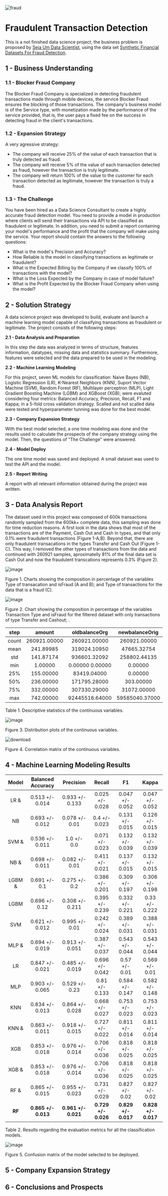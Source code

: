![fraud](https://user-images.githubusercontent.com/44379044/131612132-7b78ceaa-09f9-4eef-b86a-b3979fae2909.png)

# **Fraudulent Transaction Detection**

This is a not finished data science project, the business problem is proposed by [Seja Um Data Scientist](https://sejaumdatascientist.com/crie-uma-solucao-para-fraudes-em-transacoes-financeiras-usando-machine-learning/), using the data set [Synthetic Financial Datasets For Fraud Detection](https://www.kaggle.com/ealaxi/paysim1).

## **1 - Business Understanding**
### 1.1 - Blocker Fraud Company
The Blocker Fraud Company is specialized in detecting fraudulent transactions made through mobile devices, the service Blocker Fraud ensures the blocking of those transactions. The company's business model is of the Service type, with monetization made by the performance of the service provided, that is, the user pays a fixed fee on the success in detecting fraud in the client's transactions.

### 1.2 - Expansion Strategy
A very agressive strategy:
*   The company will receive 25% of the value of each transaction that is truly detected as fraud.
*   The company will receive 5% of the value of each transaction detected as fraud, however the transaction is truly legitimate.
*   The company will return 100% of the value to the customer for each transaction detected as legitimate, however the transaction is truly a fraud.

### 1.3 - The Challenge
You have been hired as a Data Science Consultant to create a highly accurate fraud detection model. You need to provide a model in production where clients will send their transactions via API to be classified as fraudulent or legitimate. In addition, you need to submit a report containing your model's performance and the profit that the company will make using the service. Your report should contain the answers to the following questions:
*   What is the model's Precision and Accuracy?
*   How Reliable is the model in classifying transactions as legitimate or fraudulent?
*   What is the Expected Billing by the Company if we classify 100% of transactions with the model?
*   What is the Loss Expected by the Company in case of model failure?
*   What is the Profit Expected by the Blocker Fraud Company when using the model?

## **2 - Solution Strategy**
A data science project was developed to build, evaluate and launch a machine learning model capable of classifying transactions as fraudulent or legitimate. The project consists of the following steps:

**2.1 - Data Analysis and Preparation**

In this step the data was analyzed in terms of structure, features information, datatypes, missing data and statistics summary. Furthermore, features were selected and the data prepared to be used in the modeling.

**2.2 - Machine Learning Modeling**

For this project, seven ML models for classification: Naive Bayes (NB), Logistic Regression (LR), K-Nearest Neighbors (KNN), Suport Vector Machine (SVM), Random Forest (RF), Multilayer perceptron (MLP), Light Gradient Boosting Machine (LGBM) and XGBoost (XGB); were evaluted considering four metrics: Balanced Accuracy, Precision, Recall, F1 and Kappa; in a 5-fold cross validation strategy. Scalled and not scalled data were tested and hyperparameter tunning was done for the best model.
  
**2.3 - Company Expansion Strategy**

With the best model selected, a one time modeling was done and the results used to calculate the prospects of the company strategy using the model. Then, the questions of "The Challenge" were answered.
  
**2.4 - Model Deploy**

The one time model was saved and deployed. A small dataset was used to test the API and the model.
  
**2.5 - Report Writing**

A report with all relevant information obtained during the project was written.
  
## **3 - Data Analysis Report**

The dataset used in this project was composed of 600k transactions randomly sampled from the 600kk+ complete data, this sampling was done for time reduction reasons. A first look in the data shows that most of the transactions are of the Payment, Cash Out and Cash In types, and that only 0.1% were fraudulent transactions (Figure 1-A,B). Beyond that, there are only fraudulent transacations in the types Transfer and Cash Out (Figure 1-C). This way, I removed the other types of transactions from the data and continued with 260921 samples, aproximatelly 81% of the final data set is Cash Out and now the fraudulent transcations represents 0.3% (Figure 2).

![image](https://user-images.githubusercontent.com/44379044/147887249-347b10c8-cbf1-4b46-949f-236926011b98.png)

Figure 1. Charts showing the composition in percentage of the variables Type of transacation and isFraud (A and B); and Type of transactions for the data that is a fraud (C).

![image](https://user-images.githubusercontent.com/44379044/147887255-102e0ef7-6ac1-486d-a9d0-3c247610541b.png)

Figure 2. Chart showing the composition in percentage of the variables Transaction Type and isFraud for the filtered dataset with only transactions of type Transfer and Cashout; .

|step |	amount |	oldbalanceOrg |	newbalanceOrig |	oldbalanceDest |	newbalanceDest |
|:---------:|:-----------------:|:-----------:|:-----------:|:-----------:|:--------------:|
|count	 |260921.00000 |	260921.00000 |	260921.00000 |	260921.00000	 |260921.00000 |	260921.00000 |
|mean |	241.89985	 |319024.10950 |	47665.32754 |	16160.67231	 |1702898.53733	 |2050760.75224 |
|std |	141.87174	 |936601.32092 |	258802.44135 |	157815.65767 |	4235081.31933 |	4723136.02123 |
|min |	1.00000 |	0.00000	0.00000 |	0.00000 |	0.00000 |	0.00000 |
|25%	 |155.00000 |	83419.04000 |	0.00000 |	0.00000 |	128900.08000 |	330098.49000 |
|50%	 |236.00000 |	171795.28000 |	303.00000 |	0.00000 |	556562.71000 | 829041.24000 |
|75% |	332.00000 |	307330.29000 |	31072.00000 |	0.00000	 |1745440.47000 |	2125512.53000 |
|max	 |742.00000 |	92445516.64000 |	59585040.37000 |	49585040.37000 |	300985927.86000 |	301140972.46000 |

Table 1. Descriptive statistics of the continuous variables.

![image](https://user-images.githubusercontent.com/44379044/147887256-5454a9fa-1b3b-4585-b467-7fccc6a78683.png)

Figure 3. Distribution plots of the continuous variables.


![download](https://user-images.githubusercontent.com/44379044/172036574-e6a88e00-2fdb-4a88-91ec-db6d578babe7.png)

Figure 4. Correlation matrix of  the continuous variables.

## **4 - Machine Learning Modeling Results**

| Model | Balanced Accuracy	| Precision	| Recall	| F1	| Kappa |
|:---------:|:-----------------:|:-----------:|:-----------:|:-----------:|:--------------:|
|LR & |	0.513 +/- 0.014 |	0.933 +/- 0.133 |	0.025 +/- 0.028 |	0.047 +/- 0.052 |	0.047 +/- 0.052 |
|NB	| 0.693 +/- 0.012 |	0.078 +/- 0.01 |	0.4 +/- 0.023 | 0.131 +/- 0.015 |	0.126 +/- 0.015 |
|SVM &	| 0.536 +/- 0.011	| 1.0 +/- 0.0	| 0.071 +/- 0.023 |	0.132 +/- 0.039	| 0.132 +/- 0.039 |
|NB & |	0.698 +/- 0.011 |	0.082 +/- 0.01 |	0.411 +/- 0.021	| 0.137 +/- 0.015	| 0.132 +/- 0.015 |
|LGBM &	| 0.691 +/- 0.1 |	0.275 +/- 0.2 |	0.386 +/- 0.201 |	0.309 +/- 0.197 |	0.306 +/- 0.198 |
|LGBM |	0.696 +/- 0.12 |	0.308 +/- 0.211 |	0.395 +/- 0.239 |	0.332 +/- 0.221 |	0.33 +/- 0.222 |
|SVM	| 0.621 +/- 0.012	| 0.995 +/- 0.01 |	0.242 +/- 0.024 |	0.389 +/- 0.031 |	0.388 +/- 0.031 |
|MLP &	| 0.694 +/- 0.019 |	0.913 +/- 0.051	| 0.387 +/- 0.037	| 0.543 +/- 0.044	| 0.543 +/- 0.044 |
|LR |	0.847 +/- 0.021 |	0.485 +/- 0.019 |	0.696 +/- 0.042 |	0.57 +/- 0.01 |	0.569 +/- 0.01 |
|MLP	| 0.903 +/- 0.065 |	0.529 +/- 0.23 |	0.81 +/- 0.133 |	0.584 +/- 0.147 |	0.582 +/- 0.148 |
|KNN	| 0.834 +/- 0.013	| 0.864 +/- 0.028 |	0.668 +/- 0.027 |	0.753 +/- 0.023 |	0.753 +/- 0.023 |
|KNN & |	0.863 +/- 0.011	| 0.918 +/- 0.015	| 0.727 +/- 0.022	| 0.811 +/- 0.014	| 0.811 +/- 0.014 |
|XGB	| 0.853 +/- 0.018	| 0.976 +/- 0.014	| 0.706 +/- 0.036	| 0.818 +/- 0.025	| 0.818 +/- 0.025 |
|XGB &	| 0.853 +/- 0.018	| 0.976 +/- 0.014	| 0.706 +/- 0.036	| 0.818 +/- 0.025	| 0.818 +/- 0.025 |
|RF & |	0.865 +/- 0.015	| 0.955 +/- 0.023	| 0.731 +/- 0.029	|0.827 +/- 0.02	| 0.827 +/- 0.02 |
|**RF**	| **0.865 +/- 0.013** | **0.961 +/- 0.021** | **0.729 +/- 0.026** | **0.829 +/- 0.017**	| **0.828 +/- 0.017** |

Table 2. Results regarding the evaluation metrics for all the classification models.

![image](https://user-images.githubusercontent.com/44379044/147887264-bfa7d1e0-75c6-411d-b534-daccf181f41a.png)

Figure 5. Confusion matrix of the model selected to be deployed.

## **5 - Company Expansion Strategy**

## **6 - Conclusions and Prospects**

